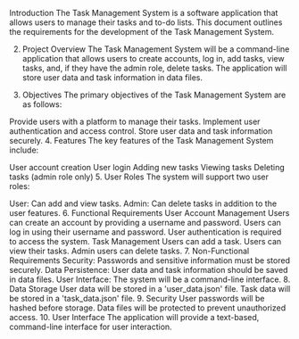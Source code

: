 Introduction
The Task Management System is a software application that allows users to manage their tasks and to-do lists. This document outlines the requirements for the development of the Task Management System.

2. Project Overview
The Task Management System will be a command-line application that allows users to create accounts, log in, add tasks, view tasks, and, if they have the admin role, delete tasks. The application will store user data and task information in data files.

3. Objectives
The primary objectives of the Task Management System are as follows:

Provide users with a platform to manage their tasks.
Implement user authentication and access control.
Store user data and task information securely.
4. Features
The key features of the Task Management System include:

User account creation
User login
Adding new tasks
Viewing tasks
Deleting tasks (admin role only)
5. User Roles
The system will support two user roles:

User: Can add and view tasks.
Admin: Can delete tasks in addition to the user features.
6. Functional Requirements
User Account Management
Users can create an account by providing a username and password.
Users can log in using their username and password.
User authentication is required to access the system.
Task Management
Users can add a task.
Users can view their tasks.
Admin users can delete tasks.
7. Non-Functional Requirements
Security: Passwords and sensitive information must be stored securely.
Data Persistence: User data and task information should be saved in data files.
User Interface: The system will be a command-line interface.
8. Data Storage
User data will be stored in a 'user_data.json' file.
Task data will be stored in a 'task_data.json' file.
9. Security
User passwords will be hashed before storage.
Data files will be protected to prevent unauthorized access.
10. User Interface
The application will provide a text-based, command-line interface for user interaction.